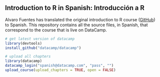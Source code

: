 ## Introduction to R in Spanish: Introducción a R

Alvaro Fuentes has translated the original introduction to R course ([GitHub](www.github.com/datacamp/courses-intro-to-r-old)) to Spanish. This repository contains all the source files, in Spanish, that correspond to the course that is live on DataCamp.

```R
# get latest version of datacamp
library(devtools)
install_github("datacamp/datacamp")

# upload all chapters
library(datacamp)
datacamp_login("spanish@datacamp.com", "pass", "")
upload_course(upload_chapters = TRUE, open = FALSE)
```